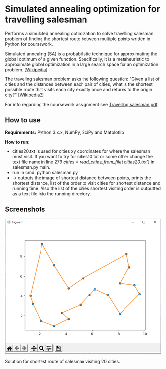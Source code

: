# Simulated annealing optimization for travelling salesman

Performs a simulated annealing optimization to solve travelling salesman problem of finding the shortest route between multiple points written in Python for coursework.

Simulated annealing (SA) is a probabilistic technique for approximating the global optimum of a given function. Specifically, it is a metaheuristic to approximate global optimization in a large search space for an optimization problem. [[Wikipedia](https://en.wikipedia.org/wiki/Simulated_annealing)]

The traveling salesman problem asks the following question: "Given a list of cities and the distances between each pair of cities, what is the shortest possible route that visits each city exactly once and returns to the origin city?" [[Wikipedia2](https://en.wikipedia.org/wiki/Travelling_salesman_problem)]

For info regarding the coursework assignment see [Travelling salesman.pdf](https://github.com/pitkanenlauri/salesman/blob/main/Travelling%20salesman.pdf).

## How to use

**Requirements:** Python 3.x.x, NumPy, SciPy and Matplotlib

**How to run:**
- cities20.txt is used for cities xy coordinates for where the salesman must visit. If you want to try for cities10.txt or some other change the text file name in line 279 *cities = read_cities_from_file('cities20.txt')* in salesman.py main.
- run in cmd: python salesman.py
- -> outputs the image of shortest distance between points, prints the shortest distance, list of the order to visit cities for shortest distance and running time. Also the list of the cities shortest visiting order is outputted as a text file into the running directory.

## Screenshots

![Shortest route with 20 cities.](/salesman_screenshot_cities20.png)

Solution for shortest route of salesman visiting 20 cities.
